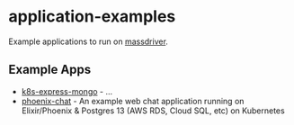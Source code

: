 # application-examples

Example applications to run on [massdriver](https://massdriver.cloud).

## Example Apps

* [k8s-express-mongo](./k8s-express-mongo/) - ...
* [phoenix-chat](./phoenix-chat) - An example web chat application running on Elixir/Phoenix & Postgres 13 (AWS RDS, Cloud SQL, etc) on Kubernetes
